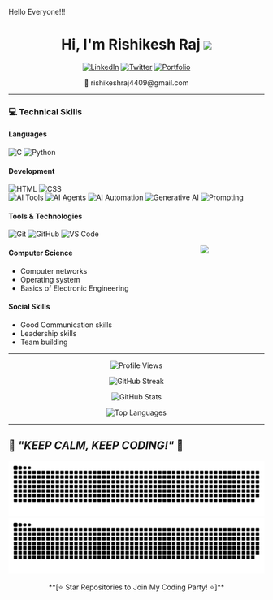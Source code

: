 Hello Everyone!!!
<h1 align="center">Hi, I'm Rishikesh Raj <img src="https://media.giphy.com/media/v1.Y2lkPTc5MGI3NjExNGJqM2h6Y2txdWF4eXNyM3Z4NmFlNDRqNWV1cWJ3dmpxOGJ0YmN1eiZlcD12MV9pbnRlcm5hbF9naWZfYnlfaWQmY3Q9cw/hvRJCLFzcasrR4ia7z/giphy.gif" width="30"></h1>

<p align="center">
  <a href="https://www.linkedin.com/in/rishikesh-raj-b68642250/"><img src="https://img.shields.io/badge/LinkedIn-0A66C2?style=for-the-badge&logo=linkedin&logoColor=white" alt="LinkedIn"/></a>
  <a href="https://twitter.com/Rishikesh1136"><img src="https://img.shields.io/badge/Twitter-1DA1F2?style=for-the-badge&logo=twitter&logoColor=white" alt="Twitter"/></a>
  <a href="https://rishikesh-001.github.io/Rishikesh-s-Portfolio/#home"><img src="https://img.shields.io/badge/Portfolio-000000?style=for-the-badge&logo=vercel&logoColor=white" alt="Portfolio"/></a>
</p>

<p align="center">📧 rishikeshraj4409@gmail.com</p>

---

### 💻 Technical Skills
#### Languages
![C](https://img.shields.io/badge/C-A8B9CC?style=for-the-badge&logo=c&logoColor=white)
![Python](https://img.shields.io/badge/Python-3776AB?style=for-the-badge&logo=python&logoColor=white)

#### Development
![HTML](https://img.shields.io/badge/HTML-E34F26?style=for-the-badge&logo=html5&logoColor=white)
![CSS](https://img.shields.io/badge/CSS-1572B6?style=for-the-badge&logo=css3&logoColor=white)<br>
![AI Tools](https://img.shields.io/badge/AI_Tools-ffca28?style=for-the-badge)
![AI Agents](https://img.shields.io/badge/AI_Agents-ffca28?style=for-the-badge)
![AI Automation](https://img.shields.io/badge/AI_Automation-ffca28?style=for-the-badge)
![Generative AI](https://img.shields.io/badge/Generative_AI-ffca28?style=for-the-badge)
![Prompting](https://img.shields.io/badge/Prompting-ffca28?style=for-the-badge)


#### Tools & Technologies
![Git](https://img.shields.io/badge/Git-F05032?style=for-the-badge&logo=git&logoColor=white)
![GitHub](https://img.shields.io/badge/GitHub-181717?style=for-the-badge&logo=github&logoColor=white)
![VS Code](https://img.shields.io/badge/VS_Code-007ACC?style=for-the-badge&logo=visual-studio-code&logoColor=white)


<img src="https://media.giphy.com/media/Sh1iCtJZEdx4PFYy4q/giphy.gif?cid=ecf05e47fgl921hvsjqv5zbfimajxz803z0x8par4ev7tsq2&ep=v1_stickers_related&rid=giphy.gif&ct=s" width="25%" align="right">

#### Computer Science
- Computer networks
- Operating system
- Basics of Electronic Engineering

#### Social Skills
- Good Communication skills
- Leadership skills
- Team building

---

<p align="center">
  <img src="https://komarev.com/ghpvc/?username=Rishikesh-001&style=for-the-badge&color=blue" alt="Profile Views" />
</p>

<p align="center">
  <img src="https://github-readme-streak-stats.herokuapp.com/?user=Rishikesh-001&theme=blueberry" alt="GitHub Streak" />
</p>

<p align="center">
  <img src="https://github-readme-stats.vercel.app/api?username=Rishikesh-001&show_icons=true&theme=radical" alt="GitHub Stats" />
</p>

<p align="center">
  <img src="https://github-readme-stats.vercel.app/api/top-langs/?username=Rishikesh-001&layout=compact&theme=radical" alt="Top Languages" />
</p>


---

🤖 *"KEEP CALM, KEEP CODING!"* 🤖
---
![GitHub Snake Light](https://raw.githubusercontent.com/Platane/snk/output/github-contribution-grid-snake.svg#gh-light-mode-only)
![GitHub Snake Dark](https://raw.githubusercontent.com/Platane/snk/output/github-contribution-grid-snake-dark.svg#gh-dark-mode-only)

<p align="center"> **[⭐ Star Repositories to Join My Coding Party! ⭐]** </p>
